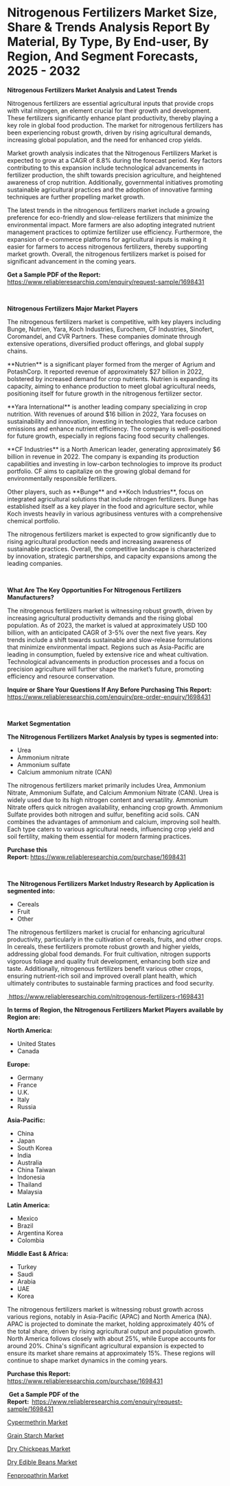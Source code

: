 <p><h1>Nitrogenous Fertilizers Market Size, Share & Trends Analysis Report By Material, By Type, By End-user, By Region, And Segment Forecasts, 2025 - 2032</h1></p><p><strong>Nitrogenous Fertilizers Market Analysis and Latest Trends</strong></p>
<p><p>Nitrogenous fertilizers are essential agricultural inputs that provide crops with vital nitrogen, an element crucial for their growth and development. These fertilizers significantly enhance plant productivity, thereby playing a key role in global food production. The market for nitrogenous fertilizers has been experiencing robust growth, driven by rising agricultural demands, increasing global population, and the need for enhanced crop yields.</p><p>Market growth analysis indicates that the Nitrogenous Fertilizers Market is expected to grow at a CAGR of 8.8% during the forecast period. Key factors contributing to this expansion include technological advancements in fertilizer production, the shift towards precision agriculture, and heightened awareness of crop nutrition. Additionally, governmental initiatives promoting sustainable agricultural practices and the adoption of innovative farming techniques are further propelling market growth.</p><p>The latest trends in the nitrogenous fertilizers market include a growing preference for eco-friendly and slow-release fertilizers that minimize the environmental impact. More farmers are also adopting integrated nutrient management practices to optimize fertilizer use efficiency. Furthermore, the expansion of e-commerce platforms for agricultural inputs is making it easier for farmers to access nitrogenous fertilizers, thereby supporting market growth. Overall, the nitrogenous fertilizers market is poised for significant advancement in the coming years.</p></p>
<p><strong>Get a Sample PDF of the Report:&nbsp;</strong> <a href="https://www.reliableresearchiq.com/enquiry/request-sample/1698431?utm_campaign=103&utm_medium=2&utm_source=Github&utm_content=ia&utm_term=30032025&utm_id=nitrogenous-fertilizers">https://www.reliableresearchiq.com/enquiry/request-sample/1698431</a></p>
<p>&nbsp;</p>
<p><strong>Nitrogenous Fertilizers Major Market Players</strong></p>
<p><p>The nitrogenous fertilizers market is competitive, with key players including Bunge, Nutrien, Yara, Koch Industries, Eurochem, CF Industries, Sinofert, Coromandel, and CVR Partners. These companies dominate through extensive operations, diversified product offerings, and global supply chains.</p><p>**Nutrien** is a significant player formed from the merger of Agrium and PotashCorp. It reported revenue of approximately $27 billion in 2022, bolstered by increased demand for crop nutrients. Nutrien is expanding its capacity, aiming to enhance production to meet global agricultural needs, positioning itself for future growth in the nitrogenous fertilizer sector.</p><p>**Yara International** is another leading company specializing in crop nutrition. With revenues of around $16 billion in 2022, Yara focuses on sustainability and innovation, investing in technologies that reduce carbon emissions and enhance nutrient efficiency. The company is well-positioned for future growth, especially in regions facing food security challenges.</p><p>**CF Industries** is a North American leader, generating approximately $6 billion in revenue in 2022. The company is expanding its production capabilities and investing in low-carbon technologies to improve its product portfolio. CF aims to capitalize on the growing global demand for environmentally responsible fertilizers.</p><p>Other players, such as **Bunge** and **Koch Industries**, focus on integrated agricultural solutions that include nitrogen fertilizers. Bunge has established itself as a key player in the food and agriculture sector, while Koch invests heavily in various agribusiness ventures with a comprehensive chemical portfolio.</p><p>The nitrogenous fertilizers market is expected to grow significantly due to rising agricultural production needs and increasing awareness of sustainable practices. Overall, the competitive landscape is characterized by innovation, strategic partnerships, and capacity expansions among the leading companies.</p></p>
<p>&nbsp;</p>
<p><strong>What Are The Key Opportunities For Nitrogenous Fertilizers Manufacturers?</strong></p>
<p><p>The nitrogenous fertilizers market is witnessing robust growth, driven by increasing agricultural productivity demands and the rising global population. As of 2023, the market is valued at approximately USD 100 billion, with an anticipated CAGR of 3-5% over the next five years. Key trends include a shift towards sustainable and slow-release formulations that minimize environmental impact. Regions such as Asia-Pacific are leading in consumption, fueled by extensive rice and wheat cultivation. Technological advancements in production processes and a focus on precision agriculture will further shape the market’s future, promoting efficiency and resource conservation.</p></p>
<p><strong>Inquire or Share Your Questions If Any Before Purchasing This Report:</strong> <a href="https://www.reliableresearchiq.com/enquiry/pre-order-enquiry/1698431?utm_campaign=103&utm_medium=2&utm_source=Github&utm_content=ia&utm_term=30032025&utm_id=nitrogenous-fertilizers">https://www.reliableresearchiq.com/enquiry/pre-order-enquiry/1698431</a></p>
<p>&nbsp;</p>
<p><strong>Market Segmentation</strong></p>
<p><strong>The Nitrogenous Fertilizers Market Analysis by types is segmented into:</strong></p>
<p><ul><li>Urea</li><li>Ammonium nitrate</li><li>Ammonium sulfate</li><li>Calcium ammonium nitrate (CAN)</li></ul></p>
<p><p>The nitrogenous fertilizers market primarily includes Urea, Ammonium Nitrate, Ammonium Sulfate, and Calcium Ammonium Nitrate (CAN). Urea is widely used due to its high nitrogen content and versatility. Ammonium Nitrate offers quick nitrogen availability, enhancing crop growth. Ammonium Sulfate provides both nitrogen and sulfur, benefiting acid soils. CAN combines the advantages of ammonium and calcium, improving soil health. Each type caters to various agricultural needs, influencing crop yield and soil fertility, making them essential for modern farming practices.</p></p>
<p><strong>Purchase this Report:&nbsp;</strong><a href="https://www.reliableresearchiq.com/purchase/1698431?utm_campaign=103&utm_medium=2&utm_source=Github&utm_content=ia&utm_term=30032025&utm_id=nitrogenous-fertilizers">https://www.reliableresearchiq.com/purchase/1698431</a></p>
<p>&nbsp;</p>
<p><strong>The Nitrogenous Fertilizers Market Industry Research by Application is segmented into:</strong></p>
<p><ul><li>Cereals</li><li>Fruit</li><li>Other</li></ul></p>
<p><p>The nitrogenous fertilizers market is crucial for enhancing agricultural productivity, particularly in the cultivation of cereals, fruits, and other crops. In cereals, these fertilizers promote robust growth and higher yields, addressing global food demands. For fruit cultivation, nitrogen supports vigorous foliage and quality fruit development, enhancing both size and taste. Additionally, nitrogenous fertilizers benefit various other crops, ensuring nutrient-rich soil and improved overall plant health, which ultimately contributes to sustainable farming practices and food security.</p></p>
<p><a href="https://www.reliableresearchiq.com/nitrogenous-fertilizers-r1698431?utm_campaign=103&utm_medium=2&utm_source=Github&utm_content=ia&utm_term=30032025&utm_id=nitrogenous-fertilizers">&nbsp;https://www.reliableresearchiq.com/nitrogenous-fertilizers-r1698431</a></p>
<p><strong>In terms of Region, the Nitrogenous Fertilizers Market Players available by Region are:</strong></p>
<p>
    <p> <strong> North America: </strong>
        <ul>
            <li>United States</li>
            <li>Canada</li>
        </ul>
        </p> 
    <p> <strong> Europe: </strong>
        <ul>
            <li>Germany</li>
            <li>France</li>
            <li>U.K.</li>
            <li>Italy</li>
            <li>Russia</li>
        </ul>
        </p> 
    <p> <strong> Asia-Pacific: </strong>
        <ul>
            <li>China</li>
            <li>Japan</li>
            <li>South Korea</li>
            <li>India</li>
            <li>Australia</li>
            <li>China Taiwan</li>
            <li>Indonesia</li>
            <li>Thailand</li>
            <li>Malaysia</li>
        </ul>
        </p> 
    <p> <strong> Latin America: </strong>
        <ul>
            <li>Mexico</li>
            <li>Brazil</li>
            <li>Argentina Korea</li>
            <li>Colombia</li>
        </ul>
        </p> 
    <p> <strong> Middle East & Africa: </strong>
        <ul>
            <li>Turkey</li>
            <li>Saudi</li>
            <li>Arabia</li>
            <li>UAE</li>
            <li>Korea</li>
        </ul>
    </p>
    </p>
<p><p>The nitrogenous fertilizers market is witnessing robust growth across various regions, notably in Asia-Pacific (APAC) and North America (NA). APAC is projected to dominate the market, holding approximately 40% of the total share, driven by rising agricultural output and population growth. North America follows closely with about 25%, while Europe accounts for around 20%. China's significant agricultural expansion is expected to ensure its market share remains at approximately 15%. These regions will continue to shape market dynamics in the coming years.</p></p>
<p><strong>Purchase this Report: </strong><a href="https://www.reliableresearchiq.com/purchase/1698431?utm_campaign=103&utm_medium=2&utm_source=Github&utm_content=ia&utm_term=30032025&utm_id=nitrogenous-fertilizers">https://www.reliableresearchiq.com/purchase/1698431</a></p>
<p>&nbsp;<strong>Get a Sample PDF of the Report:&nbsp;&nbsp;</strong><a href="https://www.reliableresearchiq.com/enquiry/request-sample/1698431?utm_campaign=103&utm_medium=2&utm_source=Github&utm_content=ia&utm_term=30032025&utm_id=nitrogenous-fertilizers">https://www.reliableresearchiq.com/enquiry/request-sample/1698431</a></p>
<p><strong></strong></p>
<p><p><a href="https://github.com/yakobotege/Market-Research-Report-List-1/blob/main/cypermethrin-market.md?utm_campaign=103&utm_medium=2&utm_source=Github&utm_content=ia&utm_term=30032025&utm_id=nitrogenous-fertilizers">Cypermethrin Market</a></p><p><a href="https://github.com/ertssmelov0/Market-Research-Report-List-1/blob/main/grain-starch-market.md?utm_campaign=103&utm_medium=2&utm_source=Github&utm_content=ia&utm_term=30032025&utm_id=nitrogenous-fertilizers">Grain Starch Market</a></p><p><a href="https://github.com/heeildannas/Market-Research-Report-List-1/blob/main/dry-chickpeas-market.md?utm_campaign=103&utm_medium=2&utm_source=Github&utm_content=ia&utm_term=30032025&utm_id=nitrogenous-fertilizers">Dry Chickpeas Market</a></p><p><a href="https://github.com/astadtetcha28/Market-Research-Report-List-1/blob/main/dry-edible-beans-market.md?utm_campaign=103&utm_medium=2&utm_source=Github&utm_content=ia&utm_term=30032025&utm_id=nitrogenous-fertilizers">Dry Edible Beans Market</a></p><p><a href="https://github.com/pupekironim/Market-Research-Report-List-1/blob/main/fenpropathrin-market.md?utm_campaign=103&utm_medium=2&utm_source=Github&utm_content=ia&utm_term=30032025&utm_id=nitrogenous-fertilizers">Fenpropathrin Market</a></p></p>